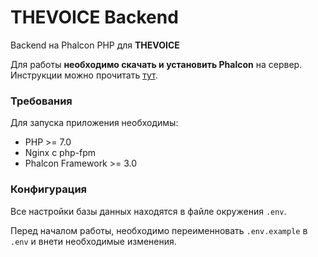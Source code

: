 THEVOICE Backend
==========
Backend на Phalcon PHP для **THEVOICE**

Для работы **необходимо скачать и установить Phalcon** на сервер. Инструкции можно прочитать [тут](http://phalconphp.com/en/download).

### Требования

Для запуска приложения необходимы:

* PHP >= 7.0
* Nginx c php-fpm
* Phalcon Framework >= 3.0

### Конфигурация

Все настройки базы данных находятся в файле окружения `.env`.

Перед началом работы, необходимо переименновать `.env.example` в `.env` и внети необходимые изменения.